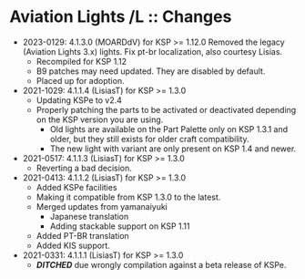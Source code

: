 # Aviation Lights /L :: Changes

* 2023-0129: 4.1.3.0 (MOARDdV) for KSP >= 1.12.0
	Removed the legacy (Aviation Lights 3.x) lights.
	Fix pt-br localization, also courtesy Lisias.
	+ Recompiled for KSP 1.12
	+ B9 patches may need updated. They are disabled by default.
	+ Placed up for adoption.
* 2021-1029: 4.1.1.4 (LisiasT) for KSP >= 1.3.0
	+ Updating KSPe to v2.4
	+ Properly patching the parts to be activated or deactivated depending on the KSP version you are using.
		- Old lights are available on the Part Palette only on KSP 1.3.1 and older, but they still exists for older craft compatibility.
		- The new light with variant are only present on KSP 1.4 and newer.
* 2021-0517: 4.1.1.3 (LisiasT) for KSP >= 1.3.0
	+ Reverting a bad decision.
* 2021-0413: 4.1.1.2 (LisiasT) for KSP >= 1.3.0
	+ Added KSPe facilities
	+ Making it compatible from KSP 1.3.0 to the latest.
	+ Merged updates from yamanaiyuki
		- Japanese translation
		- Adding stackable support on KSP 1.11
	+ Added PT-BR translation
	+ Added KIS support.
* 2021-0331: 4.1.1.1 (LisiasT) for KSP >= 1.3.0
	+ ***DITCHED*** due wrongly compilation against a beta release of KSPe.

